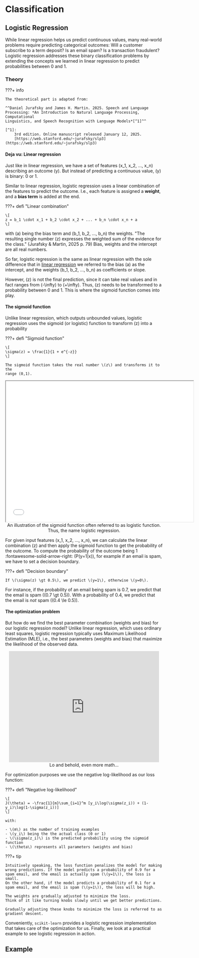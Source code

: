 # Classification

## Logistic Regression

While linear regression helps us predict continuous values, many real-world
problems require predicting categorical outcomes: Will a customer subscribe to
a term deposit? Is an email spam? Is a transaction fraudulent? 
Logistic regression addresses these binary classification problems by extending
the concepts we learned in linear regression to predict probabilities between 
0 and 1.

### Theory

???+ info

    The theoretical part is adapted from:

    ^^Daniel Jurafsky and James H. Martin. 2025. Speech and Language 
    Processing: *An Introduction to Natural Language Processing, Computational 
    Linguistics, and Speech Recognition with Language Models*[^1]^^

    [^1]:
        3rd edition. Online manuscript released January 12, 2025.
        [https://web.stanford.edu/~jurafsky/slp3](https://web.stanford.edu/~jurafsky/slp3)

#### Deja vu: Linear regression

Just like in linear regression, we have a set of features \(x_1, x_2, ..., x_n\)
describing an outcome \(y\). But instead of predicting a continuous value, \(y\)
is binary: 0 or 1.

Similar to linear regression, logistic regression uses a linear combination of
the features to predict the outcome. I.e., each feature is assigned a 
**weight**, and a **bias term** is added at the end.

???+ defi "Linear combination"

    \[
    z = b_1 \cdot x_1 + b_2 \cdot x_2 + ... + b_n \cdot x_n + a
    \]

with \(a\) being the bias term and \(b_1, b_2, ..., b_n\) the weights. 
"The resulting single number \(z\) expresses the weighted sum
of the evidence for the class." (Jurafsky & Martin, 2025 p. 79)
Bias, weights and the intercept are all real numbers.

So far, logistic regression is the same as linear regression with the sole 
difference that in [linear regression](regression.md#linear-regression) we 
referred to the bias \(a\) as the intercept, and the 
weights \(b_1, b_2, ..., b_n\) as coefficients or slope.

However, \(z\) is not the final prediction, since it can take real values 
and in fact ranges from \(-\infty\) to \(+\infty\). Thus, \(z\) needs to be 
transformed to a probability between 0 and 1. This is where the sigmoid
function comes into play.

#### The sigmoid function

Unlike linear regression, which outputs unbounded values, logistic regression
uses the sigmoid (or logistic) function to transform \(z\) into a probability

???+ defi "Sigmoid function"

    \[
    \sigma(z) = \frac{1}{1 + e^{-z}}
    \]

    The sigmoid function takes the real number \(z\) and transforms it to the 
    range (0,1).

<div style="text-align: center;">
    <iframe src="/assets/data-science/algorithms/sigmoid.html" width="600" height="450">
    </iframe>
    <figcaption>
        An illustration of the sigmoid function often referred to as 
        logistic function. Thus, the name logistic regression.
    </figcaption>
</div>

For given input features \(x_1, x_2, ..., x_n\), we can calculate the 
linear combination \(z\) and then apply the sigmoid function to get the 
probability of the outcome.
To compute the probability of the outcome being 1 
:fontawesome-solid-arrow-right: \(P(y=1|x)\), for example 
if an email is spam, we have to set a decision boundary.

???+ defi "Decision boundary"

    If \(\sigma(z) \gt 0.5\), we predict \(y=1\), otherwise \(y=0\).

For instance, if the probability of an email being spam is 0.7, we predict
that the email is spam \((0.7 \gt 0.5)\). With a probability of 0.4, we 
predict that the email is *not* spam \((0.4 \le 0.5)\).

#### The optimization problem

But how do we find the best parameter combination (weights and bias) for our 
logistic regression model?
Unlike linear regression, which uses ordinary least squares, logistic
regression typically uses Maximum Likelihood Estimation (MLE), i.e., the best
parameters (weights and bias) that maximize the likelihood of the observed
data.

<div style="text-align: center;">
    <iframe src="https://giphy.com/embed/3ohs7KViF6rA4aan5u" width="480" height="355" style="" frameBorder="0" class="giphy-embed" allowFullScreen></iframe>
    <figcaption>Lo and behold, even more math...</figcaption>
</div>

For optimization purposes we use the negative log-likelihood as our loss 
function:

???+ defi "Negative log-likelihood"

    \[
    J(\theta) = -\frac{1}{m}\sum_{i=1}^m [y_i\log(\sigma(z_i)) + (1-y_i)\log(1-\sigma(z_i))]
    \]

    with:
    
    - \(m\) as the number of training examples
    - \(y_i\) being the the actual class (0 or 1)
    - \(\sigma(z_i)\) is the predicted probability using the sigmoid function
    - \(\theta\) represents all parameters (weights and bias)

???+ tip

    Intuitively speaking, the loss function penalizes the model for making 
    wrong predictions. If the model predicts a probability of 0.9 for a 
    spam email, and the email is actually spam (\(y=1\)), the loss is small.
    On the other hand, if the model predicts a probability of 0.1 for a 
    spam email, and the email is spam (\(y=1\)), the loss will be high. 

    The weights are gradually adjusted to minimize the loss.
    Think of it like turning knobs slowly until we get better predictions.
    
    Gradually adjusting these knobs to minimize the loss is referred to as
    gradient descent.

Conveniently, `scikit-learn` provides a logistic regression implementation
that takes care of the optimization for us. Finally, we look at a 
practical example to see logistic regression in action.

## Example

